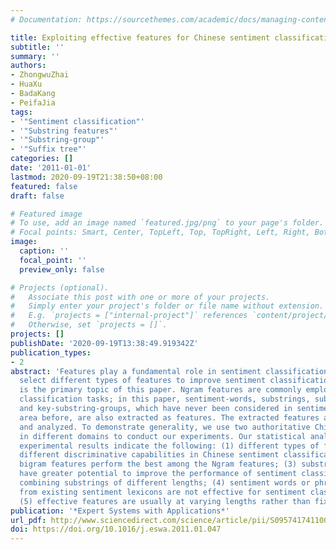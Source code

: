 ```yaml
---
# Documentation: https://sourcethemes.com/academic/docs/managing-content/

title: Exploiting effective features for Chinese sentiment classification
subtitle: ''
summary: ''
authors:
- ZhongwuZhai
- HuaXu
- BadaKang
- PeifaJia
tags:
- '"Sentiment classification"'
- '"Substring features"'
- '"Substring-group"'
- '"Suffix tree"'
categories: []
date: '2011-01-01'
lastmod: 2020-09-19T21:38:50+08:00
featured: false
draft: false

# Featured image
# To use, add an image named `featured.jpg/png` to your page's folder.
# Focal points: Smart, Center, TopLeft, Top, TopRight, Left, Right, BottomLeft, Bottom, BottomRight.
image:
  caption: ''
  focal_point: ''
  preview_only: false

# Projects (optional).
#   Associate this post with one or more of your projects.
#   Simply enter your project's folder or file name without extension.
#   E.g. `projects = ["internal-project"]` references `content/project/deep-learning/index.md`.
#   Otherwise, set `projects = []`.
projects: []
publishDate: '2020-09-19T13:38:49.919342Z'
publication_types:
- 2
abstract: 'Features play a fundamental role in sentiment classification. How to effectively
  select different types of features to improve sentiment classification performance
  is the primary topic of this paper. Ngram features are commonly employed in text
  classification tasks; in this paper, sentiment-words, substrings, substring-groups,
  and key-substring-groups, which have never been considered in sentiment classification
  area before, are also extracted as features. The extracted features are then compared
  and analyzed. To demonstrate generality, we use two authoritative Chinese data sets
  in different domains to conduct our experiments. Our statistical analysis of the
  experimental results indicate the following: (1) different types of features possess
  different discriminative capabilities in Chinese sentiment classification; (2) character
  bigram features perform the best among the Ngram features; (3) substring-group features
  have greater potential to improve the performance of sentiment classification by
  combining substrings of different lengths; (4) sentiment words or phrases extracted
  from existing sentiment lexicons are not effective for sentiment classification;
  (5) effective features are usually at varying lengths rather than fixed lengths.'
publication: '*Expert Systems with Applications*'
url_pdf: http://www.sciencedirect.com/science/article/pii/S0957417411000674
doi: https://doi.org/10.1016/j.eswa.2011.01.047
---
```

